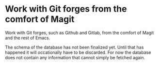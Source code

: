 Work with Git forges from the comfort of Magit
==============================================

Work with Git forges, such as Github and Gitlab, from the comfort
of Magit and the rest of Emacs.

The schema of the database has not been finalized yet.  Until that
has happened it will occationally have to be discarded.  For now
the database does not contain any information that cannot simply
be fetched again.
